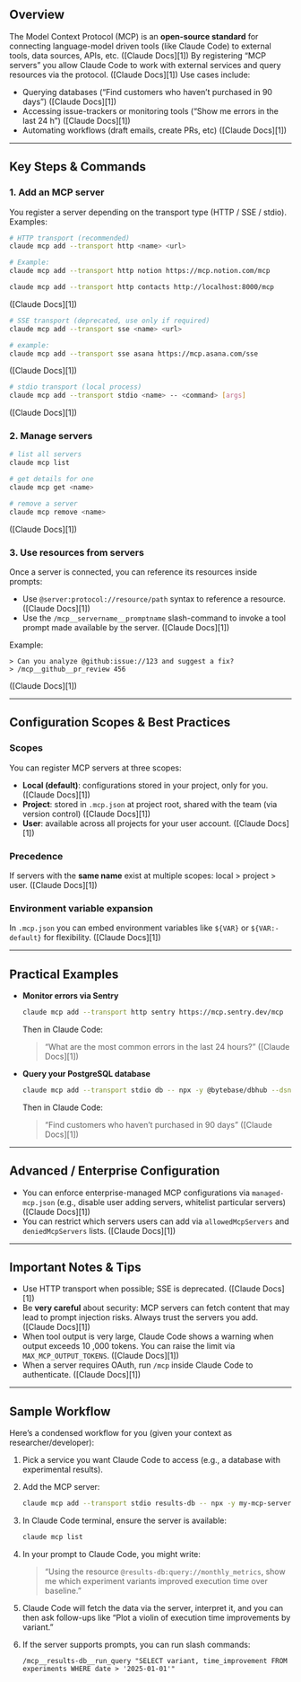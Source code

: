 ## Overview

The Model Context Protocol (MCP) is an **open-source standard** for connecting language-model driven tools (like Claude Code) to external tools, data sources, APIs, etc. ([Claude Docs][1])
By registering “MCP servers” you allow Claude Code to work with external services and query resources via the protocol. ([Claude Docs][1])
Use cases include:

* Querying databases (“Find customers who haven’t purchased in 90 days”) ([Claude Docs][1])
* Accessing issue-trackers or monitoring tools (“Show me errors in the last 24 h”) ([Claude Docs][1])
* Automating workflows (draft emails, create PRs, etc) ([Claude Docs][1])

---

## Key Steps & Commands

### 1. Add an MCP server

You register a server depending on the transport type (HTTP / SSE / stdio). Examples:

```bash
# HTTP transport (recommended)
claude mcp add --transport http <name> <url>

# Example:
claude mcp add --transport http notion https://mcp.notion.com/mcp

claude mcp add --transport http contacts http://localhost:8000/mcp
```

([Claude Docs][1])

```bash
# SSE transport (deprecated, use only if required)
claude mcp add --transport sse <name> <url>

# example:
claude mcp add --transport sse asana https://mcp.asana.com/sse
```

([Claude Docs][1])

```bash
# stdio transport (local process)
claude mcp add --transport stdio <name> -- <command> [args]
```

([Claude Docs][1])

### 2. Manage servers

```bash
# list all servers
claude mcp list

# get details for one
claude mcp get <name>

# remove a server
claude mcp remove <name>
```

([Claude Docs][1])

### 3. Use resources from servers

Once a server is connected, you can reference its resources inside prompts:

* Use `@server:protocol://resource/path` syntax to reference a resource. ([Claude Docs][1])
* Use the `/mcp__servername__promptname` slash-command to invoke a tool prompt made available by the server. ([Claude Docs][1])

Example:

```
> Can you analyze @github:issue://123 and suggest a fix?
> /mcp__github__pr_review 456
```

([Claude Docs][1])

---

## Configuration Scopes & Best Practices

### Scopes

You can register MCP servers at three scopes:

* **Local (default)**: configurations stored in your project, only for you. ([Claude Docs][1])
* **Project**: stored in `.mcp.json` at project root, shared with the team (via version control) ([Claude Docs][1])
* **User**: available across all projects for your user account. ([Claude Docs][1])

### Precedence

If servers with the **same name** exist at multiple scopes: local > project > user. ([Claude Docs][1])

### Environment variable expansion

In `.mcp.json` you can embed environment variables like `${VAR}` or `${VAR:-default}` for flexibility. ([Claude Docs][1])

---

## Practical Examples

* **Monitor errors via Sentry**

  ```bash
  claude mcp add --transport http sentry https://mcp.sentry.dev/mcp
  ```

  Then in Claude Code:

  > “What are the most common errors in the last 24 hours?” ([Claude Docs][1])

* **Query your PostgreSQL database**

  ```bash
  claude mcp add --transport stdio db -- npx -y @bytebase/dbhub --dsn "postgresql://readonly:...@host:5432/dbname"
  ```

  Then in Claude Code:

  > “Find customers who haven’t purchased in 90 days” ([Claude Docs][1])

---

## Advanced / Enterprise Configuration

* You can enforce enterprise-managed MCP configurations via `managed-mcp.json` (e.g., disable user adding servers, whitelist particular servers) ([Claude Docs][1])
* You can restrict which servers users can add via `allowedMcpServers` and `deniedMcpServers` lists. ([Claude Docs][1])

---

## Important Notes & Tips

* Use HTTP transport when possible; SSE is deprecated. ([Claude Docs][1])
* Be **very careful** about security: MCP servers can fetch content that may lead to prompt injection risks. Always trust the servers you add. ([Claude Docs][1])
* When tool output is very large, Claude Code shows a warning when output exceeds 10 ,000 tokens. You can raise the limit via `MAX_MCP_OUTPUT_TOKENS`. ([Claude Docs][1])
* When a server requires OAuth, run `/mcp` inside Claude Code to authenticate. ([Claude Docs][1])

---

## Sample Workflow

Here’s a condensed workflow for you (given your context as researcher/developer):

1. Pick a service you want Claude Code to access (e.g., a database with experimental results).
2. Add the MCP server:

   ```bash
   claude mcp add --transport stdio results-db -- npx -y my-mcp-server --dsn "postgresql://read:…"
   ```
3. In Claude Code terminal, ensure the server is available:

   ```bash
   claude mcp list
   ```
4. In your prompt to Claude Code, you might write:

   > “Using the resource `@results-db:query://monthly_metrics`, show me which experiment variants improved execution time over baseline.”
5. Claude Code will fetch the data via the server, interpret it, and you can then ask follow-ups like “Plot a violin of execution time improvements by variant.”
6. If the server supports prompts, you can run slash commands:

   ```
   /mcp__results-db__run_query "SELECT variant, time_improvement FROM experiments WHERE date > '2025-01-01'"
   ```

